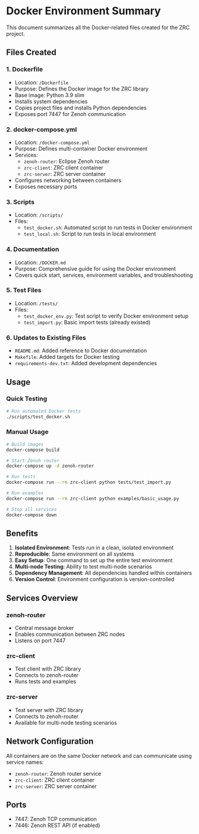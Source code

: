 # Docker Environment Summary

This document summarizes all the Docker-related files created for the ZRC project.

## Files Created

### 1. Dockerfile
- Location: `/Dockerfile`
- Purpose: Defines the Docker image for the ZRC library
- Base image: Python 3.9 slim
- Installs system dependencies
- Copies project files and installs Python dependencies
- Exposes port 7447 for Zenoh communication

### 2. docker-compose.yml
- Location: `/docker-compose.yml`
- Purpose: Defines multi-container Docker environment
- Services:
  - `zenoh-router`: Eclipse Zenoh router
  - `zrc-client`: ZRC client container
  - `zrc-server`: ZRC server container
- Configures networking between containers
- Exposes necessary ports

### 3. Scripts
- Location: `/scripts/`
- Files:
  - `test_docker.sh`: Automated script to run tests in Docker environment
  - `test_local.sh`: Script to run tests in local environment

### 4. Documentation
- Location: `/DOCKER.md`
- Purpose: Comprehensive guide for using the Docker environment
- Covers quick start, services, environment variables, and troubleshooting

### 5. Test Files
- Location: `/tests/`
- Files:
  - `test_docker_env.py`: Test script to verify Docker environment setup
  - `test_import.py`: Basic import tests (already existed)

### 6. Updates to Existing Files
- `README.md`: Added reference to Docker documentation
- `Makefile`: Added targets for Docker testing
- `requirements-dev.txt`: Added development dependencies

## Usage

### Quick Testing
```bash
# Run automated Docker tests
./scripts/test_docker.sh
```

### Manual Usage
```bash
# Build images
docker-compose build

# Start Zenoh router
docker-compose up -d zenoh-router

# Run tests
docker-compose run --rm zrc-client python tests/test_import.py

# Run examples
docker-compose run --rm zrc-client python examples/basic_usage.py

# Stop all services
docker-compose down
```

## Benefits

1. **Isolated Environment**: Tests run in a clean, isolated environment
2. **Reproducible**: Same environment on all systems
3. **Easy Setup**: One command to set up the entire test environment
4. **Multi-node Testing**: Ability to test multi-node scenarios
5. **Dependency Management**: All dependencies handled within containers
6. **Version Control**: Environment configuration is version-controlled

## Services Overview

### zenoh-router
- Central message broker
- Enables communication between ZRC nodes
- Listens on port 7447

### zrc-client
- Test client with ZRC library
- Connects to zenoh-router
- Runs tests and examples

### zrc-server
- Test server with ZRC library
- Connects to zenoh-router
- Available for multi-node testing scenarios

## Network Configuration

All containers are on the same Docker network and can communicate using service names:
- `zenoh-router`: Zenoh router service
- `zrc-client`: ZRC client container
- `zrc-server`: ZRC server container

## Ports

- 7447: Zenoh TCP communication
- 7446: Zenoh REST API (if enabled)